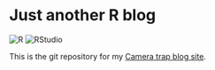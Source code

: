 # Just another R blog

<!-- badges: start -->

![R](https://img.shields.io/badge/r-%23276DC3.svg?style=for-the-badge&logo=r&logoColor=white)
![RStudio](https://img.shields.io/badge/RStudio-4285F4?style=for-the-badge&logo=rstudio&logoColor=white)

<!-- badges: end -->

This is the git repository for my [Camera trap blog site](https://dlizcano.github.io/cameratrap/).
